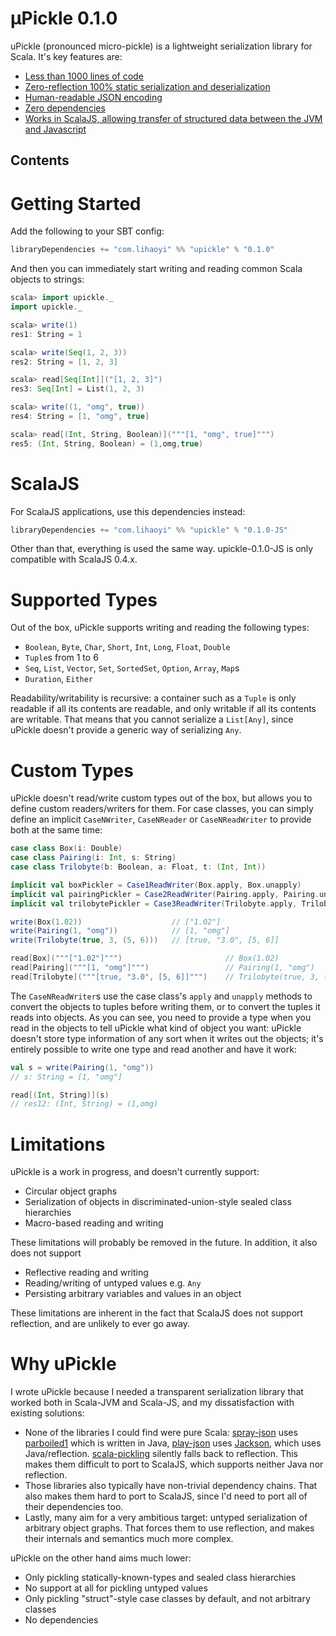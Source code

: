µPickle 0.1.0
=============

uPickle (pronounced micro-pickle) is a lightweight serialization library for Scala. It's key features are:

- [Less than 1000 lines of code](https://github.com/lihaoyi/upickle/graphs/contributors)
- [Zero-reflection 100% static serialization and deserialization]()
- [Human-readable JSON encoding]()
- [Zero dependencies]()
- [Works in ScalaJS, allowing transfer of structured data between the JVM and Javascript](#scalajs)

Contents
--------


Getting Started
===============

Add the following to your SBT config:

```scala
libraryDependencies += "com.lihaoyi" %% "upickle" % "0.1.0"
```

And then you can immediately start writing and reading common Scala objects to strings:

```scala
scala> import upickle._
import upickle._

scala> write(1)
res1: String = 1

scala> write(Seq(1, 2, 3))
res2: String = [1, 2, 3]

scala> read[Seq[Int]]("[1, 2, 3]")
res3: Seq[Int] = List(1, 2, 3)

scala> write((1, "omg", true))
res4: String = [1, "omg", true]

scala> read[(Int, String, Boolean)]("""[1, "omg", true]""")
res5: (Int, String, Boolean) = (1,omg,true)
```

ScalaJS
=======

For ScalaJS applications, use this dependencies instead:

```scala
libraryDependencies += "com.lihaoyi" %% "upickle" % "0.1.0-JS"
```

Other than that, everything is used the same way. upickle-0.1.0-JS is only compatible with ScalaJS 0.4.x.

Supported Types
===============

Out of the box, uPickle supports writing and reading the following types:

- `Boolean`, `Byte`, `Char`, `Short`, `Int`, `Long`, `Float`, `Double`
- `Tuple`s from 1 to 6
- `Seq`, `List`, `Vector`, `Set`, `SortedSet`, `Option`, `Array`, `Map`s
- `Duration`, `Either`

Readability/writability is recursive: a container such as a `Tuple` is only readable if all its contents are readable, and only writable if all its contents are writable. That means that you cannot serialize a `List[Any]`, since uPickle doesn't provide a generic way of serializing `Any`.

Custom Types
============

uPickle doesn't read/write custom types out of the box, but allows you to define custom readers/writers for them. For case classes, you can simply define an implicit `CaseNWriter`, `CaseNReader` or `CaseNReadWriter` to provide both at the same time:

```scala
case class Box(i: Double)
case class Pairing(i: Int, s: String)
case class Trilobyte(b: Boolean, a: Float, t: (Int, Int))

implicit val boxPickler = Case1ReadWriter(Box.apply, Box.unapply)
implicit val pairingPickler = Case2ReadWriter(Pairing.apply, Pairing.unapply)
implicit val trilobytePickler = Case3ReadWriter(Trilobyte.apply, Trilobyte.unapply)

write(Box(1.02))                    // ["1.02"]
write(Pairing(1, "omg"))            // [1, "omg"]
write(Trilobyte(true, 3, (5, 6)))   // [true, "3.0", [5, 6]]

read[Box]("""["1.02"]""")                       // Box(1.02)
read[Pairing]("""[1, "omg"]""")                 // Pairing(1, "omg")
read[Trilobyte]("""[true, "3.0", [5, 6]]""")    // Trilobyte(true, 3, (5, 6))
```

The `CaseNReadWriter`s use the case class's `apply` and `unapply` methods to convert the objects to tuples before writing them, or to convert the tuples it reads into objects. As you can see, you need to provide a type when you read in the objects to tell uPickle what kind of object you want: uPickle doesn't store type information of any sort when it writes out the objects; it's entirely possible to write one type and read another and have it work:

```scala
val s = write(Pairing(1, "omg"))
// s: String = [1, "omg"]

read[(Int, String)](s)
// res12: (Int, String) = (1,omg)
```

Limitations
===========

uPickle is a work in progress, and doesn't currently support:

- Circular object graphs
- Serialization of objects in discriminated-union-style sealed class hierarchies
- Macro-based reading and writing

These limitations will probably be removed in the future. In addition, it also does not support

- Reflective reading and writing
- Reading/writing of untyped values e.g. `Any`
- Persisting arbitrary variables and values in an object

These limitations are inherent in the fact that ScalaJS does not support reflection, and are unlikely to ever go away.

Why uPickle
===========

I wrote uPickle because I needed a transparent serialization library that worked both in Scala-JVM and Scala-JS, and my dissatisfaction with existing solutions:

- None of the libraries I could find were pure Scala: [spray-json]() uses [parboiled1]() which is written in Java, [play-json]() uses [Jackson](), which uses Java/reflection. [scala-pickling]() silently falls back to reflection. This makes them difficult to port to ScalaJS, which supports neither Java nor reflection.
- Those libraries also typically have non-trivial dependency chains. That also makes them hard to port to ScalaJS, since I'd need to port all of their dependencies too.
- Lastly, many aim for a very ambitious target: untyped serialization of arbitrary object graphs. That forces them to use reflection, and makes their internals and semantics much more complex.

uPickle on the other hand aims much lower:

- Only pickling statically-known-types and sealed class hierarchies
- No support at all for pickling untyped values
- Only pickling "struct"-style case classes by default, and not arbitrary classes
- No dependencies
